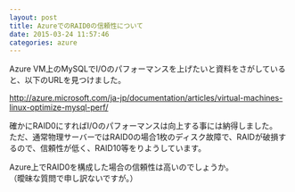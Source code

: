 ```yaml
---
layout: post
title: AzureでのRAID0の信頼性について
date: 2015-03-24 11:57:46
categories: azure
---
```

<!-- {% raw %} -->
<p>Azure VM上のMySQLでI/Oのパフォーマンスを上げたいと資料をさがしていると、以下のURLを見つけました。</p>

<p><a href="http://azure.microsoft.com/ja-jp/documentation/articles/virtual-machines-linux-optimize-mysql-perf/" rel="nofollow">http://azure.microsoft.com/ja-jp/documentation/articles/virtual-machines-linux-optimize-mysql-perf/</a></p>

<p>確かにRAID0にすればI/Oのパフォーマンスは向上する事には納得しました。<br>
ただ、通常物理サーバーではRAID0の場合1枚のディスク故障で、RAIDが破損するので、信頼性が低く、RAID10等をりようしています。</p>

<p>Azure上でRAID0を構成した場合の信頼性は高いのでしょうか。<br>
（曖昧な質問で申し訳ないですが。）</p>
<!-- {% endraw %} -->
